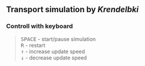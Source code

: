 ## Transport simulation by *Krendelbki*

### Controll with keyboard
> <kbd>SPACE</kbd> - start/pause simulation <br>
> <kbd>R</kbd> - restart <br>
> <kbd>&#8593;</kbd> - increase update speed<br>
> <kbd>&#8595;</kbd> - decrease update speed<br>